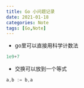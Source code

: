 ```yaml
---
title: Go 小问题记录
date: 2021-01-18
categories: Note
tags: [Go,Note]
---
```


- go里可以直接用科学计数法

```go
1e9+7
```

- 交换可以放到一个等式

```go
a,b := b,a
```

  
